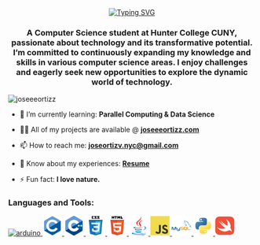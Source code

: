 <div style="text-align: center;">
  <a href="https://git.io/typing-svg">
    <img src="https://readme-typing-svg.demolab.com?font=Helvetica&size=30&duration=4600&pause=10&color=00F701&width=435&lines=Hey!+%F0%9F%91%8B+I'm+Jose." alt="Typing SVG" />
  </a>
</div>

<h3 align="center">A Computer Science student at Hunter College CUNY, passionate about technology and its transformative potential. I’m committed to continuously expanding my knowledge and skills in various computer science areas. I enjoy challenges and eagerly seek new opportunities to explore the dynamic world of technology.</h3>

<p align="left"> <img src="https://komarev.com/ghpvc/?username=joseeeortizz&label=Profile%20views&color=0e75b6&style=flat" alt="joseeeortizz" /> </p>

- 🌱 I’m currently learning: **Parallel Computing & Data Science**

- 👨‍💻 All of my projects are available @ [**joseeeortizz.com**](https://joseeeortizz.github.io/#)

- 📫 How to reach me: **joseortizv.nyc@gmail.com**

- 📄 Know about my experiences: [**Resume**](https://joseeeortizz.com/resume.html)
- ⚡ Fun fact: **I love nature.**

<h3 align="left">Languages and Tools:</h3>
<p align="left"> <a href="https://www.arduino.cc/" target="_blank" rel="noreferrer"> <img src="https://cdn.worldvectorlogo.com/logos/arduino-1.svg" alt="arduino" width="40" height="40"/> </a> <a href="https://www.cprogramming.com/" target="_blank" rel="noreferrer"> <img src="https://raw.githubusercontent.com/devicons/devicon/master/icons/c/c-original.svg" alt="c" width="40" height="40"/> </a> <a href="https://www.w3schools.com/cpp/" target="_blank" rel="noreferrer"> <img src="https://raw.githubusercontent.com/devicons/devicon/master/icons/cplusplus/cplusplus-original.svg" alt="cplusplus" width="40" height="40"/> </a> <a href="https://www.w3schools.com/css/" target="_blank" rel="noreferrer"> <img src="https://raw.githubusercontent.com/devicons/devicon/master/icons/css3/css3-original-wordmark.svg" alt="css3" width="40" height="40"/> </a> <a href="https://www.w3.org/html/" target="_blank" rel="noreferrer"> <img src="https://raw.githubusercontent.com/devicons/devicon/master/icons/html5/html5-original-wordmark.svg" alt="html5" width="40" height="40"/> </a> <a href="https://www.java.com" target="_blank" rel="noreferrer"> <img src="https://raw.githubusercontent.com/devicons/devicon/master/icons/java/java-original.svg" alt="java" width="40" height="40"/> </a> <a href="https://developer.mozilla.org/en-US/docs/Web/JavaScript" target="_blank" rel="noreferrer"> <img src="https://raw.githubusercontent.com/devicons/devicon/master/icons/javascript/javascript-original.svg" alt="javascript" width="40" height="40"/> </a> <a href="https://www.mysql.com/" target="_blank" rel="noreferrer"> <img src="https://raw.githubusercontent.com/devicons/devicon/master/icons/mysql/mysql-original-wordmark.svg" alt="mysql" width="40" height="40"/> </a> <a href="https://www.python.org" target="_blank" rel="noreferrer"> <img src="https://raw.githubusercontent.com/devicons/devicon/master/icons/python/python-original.svg" alt="python" width="40" height="40"/> </a> <a href="https://developer.apple.com/swift/" target="_blank" rel="noreferrer"> <img src="https://raw.githubusercontent.com/devicons/devicon/master/icons/swift/swift-original.svg" alt="swift" width="40" height="40"/> </a> 

</p>
